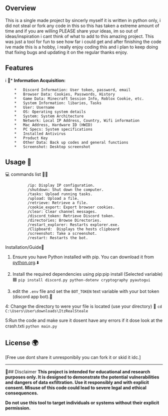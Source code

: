 
## Overview

   This is a single made project by sincerly myself it is written in python only, i did not steal or fork any code in this so this has taken a extreme amount
of time and if you are willing PLEASE share your ideas, im so out of ideas/inspiration i cant think of what to add to this amazing project. This was just a tool for fun to see how far i could 
get and after finishing the code ive made this is a hobby, i really enjoy coding this and i plan to keep doing that fixing bugs and updating it on the regular thanks enjoy.
   
## Features 
ℹ️                🔵*   **Information Acquisition:**
                                              
        *   Discord Information: User token, password, email
        *   Browser Data: Cookies, Passwords, History
        *   Game Data: Minecraft Session Info, Roblox Cookie, etc.
        *   System Information: libaries, Tasks
        *   User: Username
        *   OS: Operating system details
        *   System: System Architecture
        *   Network: Local IP Address, Country, Wifi information
        *   Mac Address, Hardware ID (HWID)
        *   PC Specs: System specifications
        *   Installed Antivirus
        *   Product Key
        *   Other Data: Back up codes and general functions
        *   Screenshot: Desktop screenshot



## Usage 🔧


                
💻                commands list 🧑‍💻
```                
          /ip: Display IP configuration.
          /shutdown: Shut down the computer.
          /tasks: Upload running tasks.
          /upload: Upload a file.
          /retrieve: Retrieve a file.
          /cookie_export: Export browser cookies.
          /clear: Clear channel messages.
          /discord_token: Retrieve Discord token.
          /directories: Browse Directories.
          /restart_explorer: Restarts explorer.exe.
          /Clipboard:  Displays the hosts clipboard
          /screenshot: Take a screenshot.
          /restart: Restarts the bot.
```
   Installation/Guide📘
        
   1.  Ensure you have Python installed with pip. You can download it from [python.org](https://www.python.org/).⬇️


   2.  Install the required dependencies using pip:pip install (Selected variable)🟦
    ```
              pip install discord.py python-dotenv cryptography pyautogui 
    ```
   3.  edit the `.env` file and set the `BOT_TOKEN`  text variable with your bot token (discord app bot).📄
 
 
  
   4: Change the directory to were your file is located (use your directory) 📂
                            ```
                cd C:\Users\User\downloads\ItzRealSteale
                            ```

   5:Run the code and make sure it dosent have any errors if it dose look at the crash.txtℹ️
                             ```
                       python main.py
                             ```


## License 🌍

[Free use dont share it unresponibily you can fork it or skid it idc.]

---

🔴## Disclaimer
**This project is intended for educational and research purposes only. It is designed to demonstrate the potential vulnerabilities and dangers of data exfiltration. Use it responsibly and with explicit consent. Misuse of this code could lead to severe legal and ethical consequences.**

**Do not use this tool to target individuals or systems without their explicit permission.**

